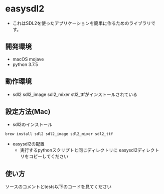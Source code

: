# easysdl2
- これはSDL2を使ったアプリケーションを簡単に作るためのライブラリです。

## 開発環境
- macOS mojave
- python 3.7.5

## 動作環境
- sdl2 sdl2_image sdl2_mixer stl2_ttfがインストールされている

## 設定方法(Mac)

- sdl2のインストール
```terminal
brew install sdl2 sdl2_image sdl2_mixer sdl2_ttf
```

- easysdl2の配置
  - 実行するpythonスクリプトと同じディレクトリに
easysdl2ディレクトリをコピーしてください

## 使い方
ソースのコメントとtests以下のコードを見てください


